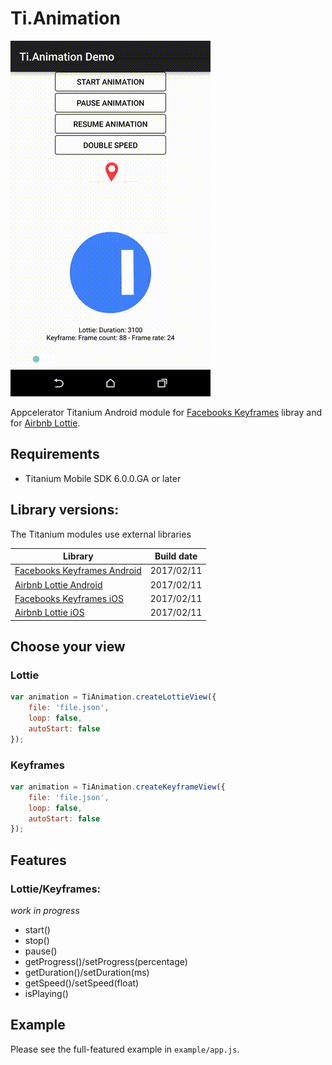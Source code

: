 # Ti.Animation

![gif](animation.gif)

Appcelerator Titanium Android module for [Facebooks Keyframes](https://github.com/facebookincubator/Keyframes) libray and for [Airbnb Lottie](https://github.com/airbnb/lottie-android). 

## Requirements
- Titanium Mobile SDK 6.0.0.GA or later

## Library versions:
The Titanium modules use external libraries

|Library|Build date|
|---|---|
| [Facebooks Keyframes Android](https://github.com/facebookincubator/Keyframes) | 2017/02/11 |
| [Airbnb Lottie Android](https://github.com/airbnb/lottie-android) | 2017/02/11 |
| [Facebooks Keyframes iOS](https://github.com/facebookincubator/Keyframes) | 2017/02/11 |
| [Airbnb Lottie iOS](https://github.com/airbnb/lottie-ios) | 2017/02/11 |


## Choose your view
### Lottie
```js
var animation = TiAnimation.createLottieView({
    file: 'file.json',
    loop: false,
    autoStart: false
});
```
### Keyframes
```js
var animation = TiAnimation.createKeyframeView({
    file: 'file.json',
    loop: false,
    autoStart: false
});
```

## Features

### Lottie/Keyframes:
_work in progress_
- start()
- stop()
- pause()
- getProgress()/setProgress(percentage)
- getDuration()/setDuration(ms)
- getSpeed()/setSpeed(float)
- isPlaying()

## Example
Please see the full-featured example in `example/app.js`.
